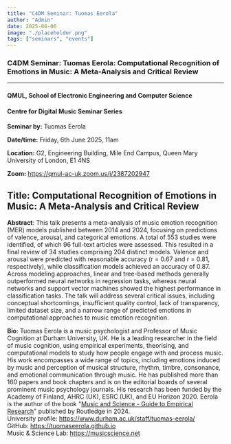 ```yaml
---
title: "C4DM Seminar: Tuomas Eerola"
author: "Admin"
date: 2025-06-06
image: "./placeholder.png"
tags: ["seminars", "events"]
---
```


### C4DM Seminar: Tuomas Eerola: Computational Recognition of Emotions in Music: A Meta-Analysis and Critical Review
-----------------

#### QMUL, School of Electronic Engineering and Computer Science

#### Centre for Digital Music Seminar Series

**Seminar by:** Tuomas Eerola

**Date/time:**  Friday, 6th June 2025, 11am

**Location:** G2, Engineering Building, Mile End Campus, Queen Mary University of London, E1 4NS

**Zoom:** https://qmul-ac-uk.zoom.us/j/2387202947

<b>Title</b>: Computational Recognition of Emotions in Music: A Meta-Analysis and Critical Review
-----------------

<b>Abstract</b>:
This talk presents a meta-analysis of music emotion recognition (MER) models published between 2014 and 2024, focusing on predictions of valence, arousal, and categorical emotions. A total of 553 studies were identified, of which 96 full-text articles were assessed. This resulted in a final review of 34 studies comprising 204 distinct models. Valence and arousal were predicted with reasonable accuracy (r = 0.67 and r = 0.81, respectively), while classification models achieved an accuracy of 0.87. Across modeling approaches, linear and tree-based methods generally outperformed neural networks in regression tasks, whereas neural networks and support vector machines showed the highest performance in classification tasks. The talk will address several critical issues, including conceptual shortcomings, insufficient quality control, lack of transparency, limited dataset size, and a narrow range of predicted emotions in computational approaches to music emotion recognition.

<b>Bio</b>: 
Tuomas Eerola is a music psychologist and Professor of Music Cognition at Durham University, UK. He is a leading researcher in the field of music cognition, using empirical experiments, theorising, and computational models to study how people engage with and process music. His work encompasses a wide range of topics, including emotions induced by music and perception of musical structure, rhythm, timbre, consonance, and emotional communication through music. He has published more than 160 papers and book chapters and is on the editorial boards of several prominent music psychology journals. His research has been funded by the Academy of Finland, AHRC (UK), ESRC (UK), and EU Horizon 2020. Eerola is the author of the book "[Music and Science - Guide to Empirical Research](https://www.taylorfrancis.com/books/mono/10.4324/9781003293804/music-science-tuomas-eerola)" published by Routledge in 2024.<br>
University profile: https://www.durham.ac.uk/staff/tuomas-eerola/<br>
GitHub: https://tuomaseerola.github.io<br>
Music & Science Lab: https://musicscience.net
